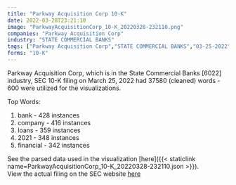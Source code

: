 ```yaml
---
title: "Parkway Acquisition Corp 10-K"
date: 2022-03-28T23:21:10
image: "ParkwayAcquisitionCorp_10-K_20220328-232110.png"
companies: "Parkway Acquisition Corp"
industry: "STATE COMMERCIAL BANKS"
tags: ["Parkway Acquisition Corp","STATE COMMERCIAL BANKS","03-25-2022","10-K"]
forms: "10-K"
---
```

Parkway Acquisition Corp, which is in the State Commercial Banks [6022] industry, SEC 10-K filing on March 25, 2022 had 37580 (cleaned) words - 600 were utilized for the visualizations.

Top Words:
1. bank - 428 instances
2. company - 416 instances
3. loans - 359 instances
4. 2021 - 348 instances
5. financial - 342 instances


See the parsed data used in the visualization [here]({{< staticlink name=ParkwayAcquisitionCorp_10-K_20220328-232110.json >}}).  
View the actual filing on the SEC website [here](https://www.sec.gov/Archives/edgar/data/1657642/0001437749-22-007203.txt)